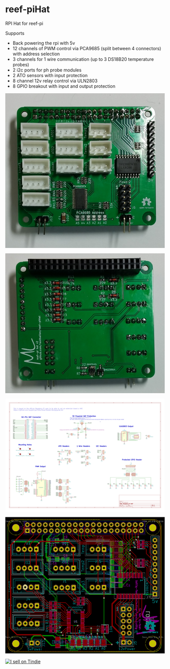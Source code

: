 # reef-piHat
RPI Hat for reef-pi

Supports
 - Back powering the rpi with 5v
 - 12 channels of PWM control via PCA9685 (split between 4 connectors) with address selection
 - 3 channels for 1 wire communication (up to 3 DS18B20 temperature probes)
 - 2 i2c ports for ph probe modules
 - 2 ATO sensors with input protection
 - 8 channel 12v relay control via ULN2803
 - 8 GPIO breakout with input and output protection

![alt tag](https://github.com/Ranthalion/reef-piHat/blob/master/v2/reef-piHat-board-front.jpg "Board front")

![alt tag](https://github.com/Ranthalion/reef-piHat/blob/master/v2/reef-piHat-board-back.jpg "Board back")

![alt tag](https://github.com/Ranthalion/reef-piHat/blob/master/v2/reef-piHat.svg "Schematic")

![alt tag](https://github.com/Ranthalion/reef-piHat/blob/master/v2/reef-piHat-layout.png "Layout")

<a href="https://www.tindie.com/stores/Ranthalion/?ref=offsite_badges&utm_source=sellers_Ranthalion&utm_medium=badges&utm_campaign=badge_large"><img src="https://d2ss6ovg47m0r5.cloudfront.net/badges/tindie-larges.png" alt="I sell on Tindie" width="200" height="104"></a>